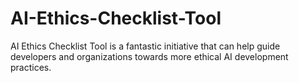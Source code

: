 # AI-Ethics-Checklist-Tool
AI Ethics Checklist Tool is a fantastic initiative that can help guide developers and organizations towards more ethical AI development practices. 
